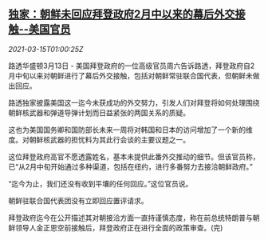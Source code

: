 <!--1615771396000-->
[独家：朝鲜未回应拜登政府2月中以来的幕后外交接触--美国官员](https://cn.reuters.com/article/exclusive-north-korea-usa-0313-sat-idCNKBS2B7022)
------

<div><i>2021-03-15T01:00:25Z</i></div><p>路透华盛顿3月13日 - 美国拜登政府的一位高级官员周六告诉路透，拜登政府自2月中旬以来对朝鲜进行了幕后外交接触，包括对朝鲜常驻联合国代表，但朝鲜未做出回应。</p><p>路透独家披露美国这一迄今未获成功的外交努力，引发人们对拜登将如何处理围绕朝鲜核武器和弹道导弹计划而日益紧张的两国关系的质疑。</p><p>这也为美国国务卿和国防部长未来一周将对韩国和日本的访问增加了一个新的维度。对朝鲜核武器的担忧料为其此行会谈的主要议题之一。</p><p>这位拜登政府高官不愿透露姓名，基本未提供此番外交推动的细节。但该官员称，已“从2月中旬开始通过多种渠道，包括在纽约，进行多番努力去接洽朝鲜政府。”</p><p>“迄今为止，我们还没有收到平壤的任何回应。”这位官员说。</p><p>朝鲜驻联合国代表团没有立即回应置评请求。</p><p>拜登政府迄今在公开描述其对朝接洽方面一直持谨慎态度，称在前总统特朗普与朝鲜领导人金正恩空前接触后，拜登政府正在进行全面的政策审查。(完)</p>
